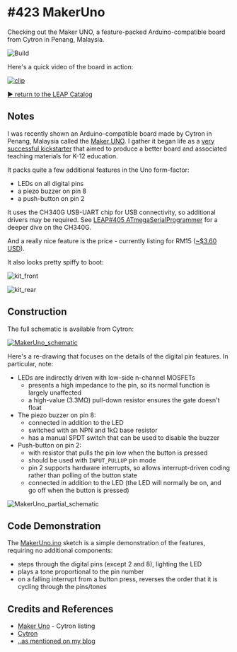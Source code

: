 # #423 MakerUno

Checking out the Maker UNO, a feature-packed Arduino-compatible board from Cytron in Penang, Malaysia.

![Build](./assets/MakerUno_build.jpg?raw=true)

Here's a quick video of the board in action:

[![clip](https://img.youtube.com/vi/YXwNq41K2Ik/0.jpg)](https://www.youtube.com/watch?v=YXwNq41K2Ik)

[:arrow_forward: return to the LEAP Catalog](https://leap.tardate.com)


## Notes

I was recently shown an Arduino-compatible board made by Cytron in Penang, Malaysia
called the [Maker UNO](https://www.cytron.io/p-maker-uno?search=maker%20uno&description=1).
I gather it began life as a
[very successful kickstarter](https://www.kickstarter.com/projects/1685732347/6-maker-uno-simplifying-arduino-for-education)
that aimed to produce a better board and associated teaching materials for K-12 education.

It packs quite a few additional features in the Uno form-factor:

* LEDs on all digital pins
* a piezo buzzer on pin 8
* a push-button on pin 2

It uses the CH340G USB-UART chip for USB connectivity, so additional drivers may be required.
See [LEAP#405 ATmegaSerialProgrammer](../ATmegaSerialProgrammer) for a deeper dive on the CH340G.

And a really nice feature is the price - currently listing for
RM15 ([~$3.60 USD](https://www.google.com/search?q=myr+15+in+usd)).

It also looks pretty spiffy to boot:

![kit_front](./assets/kit_front.jpg?raw=true)

![kit_rear](./assets/kit_rear.jpg?raw=true)


## Construction

The full schematic is available from Cytron:

[![MakerUno_schematic](./assets/MakerUno_schematic.jpg?raw=true)](https://cdn.cytron.io/makeruno/MAKER-UNO.pdf)

Here's a re-drawing that focuses on the details of the digital pin features.
In particular, note:

* LEDs are indirectly driven with low-side n-channel MOSFETs
    - presents a high impedance to the pin, so its normal function is largely unaffected
    - a high-value (3.3MΩ) pull-down resistor ensures the gate doesn't float
* The piezo buzzer on pin 8:
    - connected in addition to the LED
    - switched with an NPN and 1kΩ base resistor
    - has a manual SPDT switch that can be used to disable the buzzer
* Push-button on pin 2:
    - with resistor that pulls the pin low when the button is pressed
    - should be used with `INPUT_PULLUP` pin mode
    - pin 2 supports hardware interrupts, so allows interrupt-driven coding rather than polling of the button state
    - connected in addition to the LED (the LED will normally be on, and go off when the button is pressed)

![MakerUno_partial_schematic](./assets/MakerUno_partial_schematic.jpg?raw=true)


## Code Demonstration

The [MakerUno.ino](./MakerUno.ino) sketch is a simple demonstration of the features, requiring no additional components:

* steps through the digital pins (except 2 and 8), lighting the LED
* plays a tone proportional to the pin number
* on a falling interrupt from a button press, reverses the order that it is cycling through the pins/tones

## Credits and References
* [Maker Uno](https://www.cytron.io/p-maker-uno?search=maker%20uno&description=1) - Cytron listing
* [Cytron](https://www.cytron.io/about-us)
* [..as mentioned on my blog](https://blog.tardate.com/2018/10/leap423-the-maker-uno.html)
